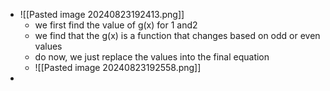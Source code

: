 - ![[Pasted image 20240823192413.png]]
	- we first find the value of g(x) for 1 and2
	- we find that the g(x) is a function that changes based on odd or even values
	- do now, we just replace the values into the final equation
	- ![[Pasted image 20240823192558.png]]
- 